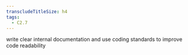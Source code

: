 ```yaml
---
transcludeTitleSize: h4
tags:
  - C2.7
---
```

write clear internal documentation and use coding standards to improve code readability